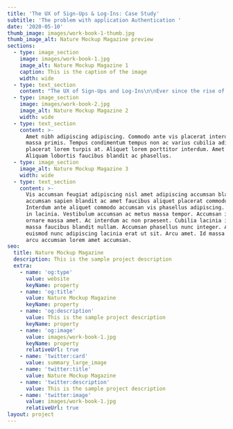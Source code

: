 ```yaml
---
title: 'The UX of Sign-Ups & Log-Ins: Case Study'
subtitle: 'The problem with application Authentication '
date: '2020-05-10'
thumb_image: images/work-book-1-thumb.jpg
thumb_image_alt: Nature Mockup Magazine preview
sections:
  - type: image_section
    image: images/work-book-1.jpg
    image_alt: Nature Mockup Magazine 1
    caption: This is the caption of the image
    width: wide
  - type: text_section
    content: "The UX of Sign-Ups and Log-Ins\n\nEver since the rise of interactive applications, the use of authentication has also risen. It is one of the most tedious processes when it comes to using a product. When the authentication process is not driven correctly the chances of users missing out on trying your application reduces. Obviously, it's a big hurdle but with seamless integration with the principles of UX applied, the process can be ideal.\r\nMost platforms yet have gone with the wrong UX choice, the practices though might be user-friendly but inefficient.\n\nSign-Ups and Sign Ins should be also placed at the right place and right time. This is the most important part. Not following user-friendly practices causes bounce off.\n\nThe Design rules at most are basic, yet crucial.\n\nDetails that are required for a user Sign-Up should mostly be basic. Sticking with a one-page transition has proven to be efficient.\r\nIndicating the points required is key, and the order should be based on the importance hierarchy. Passwords and sensitive information should be indicated and advice the user to set uncommon passwords. Errors and overflow can be indicated at the moment. By not indicating the labels or the details, the user is most likely to bounce off. One wouldn't care about coming back to correct a piece of information when the indication is provided after he has completed filling the rest and has proceeded to the final submit.\n\nA lot of applications ask for email-based verification, while one may think that is a smart way to make the process more secure and easy, it actually loosens the interest in the user. Verification is only efficient when there are high stakes.\n\nThe most frustrating situation in all of this process is when the product/service asks you to login/signup before you can see anything else, blocking the content one actually came for. The user doesn't expect that, and after that, the product shouldn't be expecting that user again. Users feel the same with Subscription base messages that appear halfway through.\n\nA few examples of products that follow this process are Brainly, Medium, Times Of India, etc.\n\nThe ones that process the user towards the login page immediately after a sign-up is even worse. Bad UX always leads to drop-off.\n"
  - type: image_section
    image: images/work-book-2.jpg
    image_alt: Nature Mockup Magazine 2
    width: wide
  - type: text_section
    content: >-
      Amet nibh adipiscing adipiscing. Commodo ante vis placerat interdum massa
      massa primis. Tempus condimentum tempus non ac varius cubilia adipiscing
      placerat lorem turpis at. Aliquet lorem porttitor interdum. Amet lacus.
      Aliquam lobortis faucibus blandit ac phasellus.
  - type: image_section
    image_alt: Nature Mockup Magazine 3
    width: wide
  - type: text_section
    content: >-
      Vis accumsan feugiat adipiscing nisl amet adipiscing accumsan blandit
      accumsan sapien blandit ac amet faucibus aliquet placerat commodo.
      Interdum ante aliquet commodo accumsan vis phasellus adipiscing. Ornare a
      in lacinia. Vestibulum accumsan ac metus massa tempor. Accumsan in lacinia
      ornare massa amet. Ac interdum ac non praesent. Cubilia lacinia interdum
      massa faucibus blandit nullam. Accumsan phasellus nunc integer. Accumsan
      euismod nunc adipiscing lacinia erat ut sit. Arcu amet. Id massa aliquet
      arcu accumsan lorem amet accumsan.
seo:
  title: Nature Mockup Magazine
  description: This is the sample project description
  extra:
    - name: 'og:type'
      value: website
      keyName: property
    - name: 'og:title'
      value: Nature Mockup Magazine
      keyName: property
    - name: 'og:description'
      value: This is the sample project description
      keyName: property
    - name: 'og:image'
      value: images/work-book-1.jpg
      keyName: property
      relativeUrl: true
    - name: 'twitter:card'
      value: summary_large_image
    - name: 'twitter:title'
      value: Nature Mockup Magazine
    - name: 'twitter:description'
      value: This is the sample project description
    - name: 'twitter:image'
      value: images/work-book-1.jpg
      relativeUrl: true
layout: project
---
```

